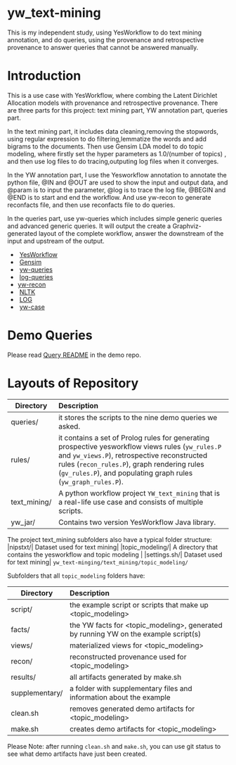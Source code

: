# yw_text-mining
This is my independent study, using YesWorkflow to do text mining annotation, and do queries, using the provenance and retrospective provenance to answer queries that cannot be answered manually. 
# Introduction 
This is a use case with YesWorkflow, where combing the Latent Dirichlet Allocation models with provenance and retrospective provenance. There are three parts for this project: text mining part, YW annotation part, queries part. 

In the text mining part, it includes data cleaning,removing the stopwords, using regular expression to do filtering,lemmatize the words and add bigrams to the documents. Then use Gensim LDA model to do topic modeling, where firstly set the hyper parameters as 1.0/(number of topics) , and then use log files to do tracing,outputing log files when it converges. 

In the YW annotation part, I use the Yesworkflow annotation to annotate the python file, @IN and @OUT are used to show the input and output data, and @param is to input the parameter, @log is to trace the log file, @BEGIN and @END is to start and end the workflow. And use yw-recon to generate reconfacts file, and then use reconfacts file to do queries.

In the queries part, use yw-queries which includes simple generic queries and advanced generic queries. It will output the create a Graphviz-generated layout of the complete workflow, answer the downstream of the input and upstream of the output. 

*  [YesWorkflow](https://github.com/yesworkflow-org/yw-prototypes)
*  [Gensim](https://radimrehurek.com/gensim/models/ldamodel.html)
*  [yw-queries](https://github.com/yesworkflow-org/yw-idcc-17/tree/master/queries)
*  [log-queries](https://github.com/kurator-org/kurator-SPNHC17-YW)
*  [yw-recon](https://github.com/yesworkflow-org/yw-tapp-15-recon) 
*  [NLTK](http://www.nltk.org/book/ch01.html)
*  [LOG](https://docs.python.org/3/library/logging.html)
*  [yw-case](https://github.com/yesworkflow-org/yw-idcc-17)

# Demo Queries

Please read [Query README](https://github.com/idaks/dataone-ahm-2016-poster/blob/master/queries/README.md) in the demo repo.

# Layouts of Repository

| Directory | Description                                                          |
|-----------| :--------------------------------------------------------------------|
|queries/ | it stores the scripts to the nine demo queries we asked.|
|rules/| it contains a set of Prolog rules for generating prospective yesworkflow views rules (`yw_rules.P` and `yw_views.P`), retrospective reconstructed rules (`recon_rules.P`), graph rendering rules (`gv_rules.P`), and populating graph rules (`yw_graph_rules.P`).|
|text_mining/| A python workflow project `YW_text_mining` that is a real-life use case and consists of multiple scripts.|
|yw_jar/| Contains two version YesWorkflow Java library.|

The project text_mining subfolders also have a typical folder structure:
|nipstxt/| Dataset used for text mining|
|topic_modeling/| A directory that contains the yesworkflow and topic modeling |
|settings.sh/| Dataset used for text mining|
`yw_text-minging/text_mining/topic_modeling/` 

Subfolders that all `topic_modeling` folders have:


| Directory | Description                                                          |
|-----------| :--------------------------------------------------------------------|
| script/ | the example script or scripts that make up  \<topic_modeling\> |
| facts/ | the YW facts for \<topic_modeling\>, generated by running YW on the example script(s)|
| views/ | materialized views for \<topic_modeling\>|
| recon/ | reconstructed provenance used for \<topic_modeling\>|
| results/ | all artifacts generated by make.sh|
|supplementary/ | a folder with supplementary files and information about the example|
| clean.sh | removes generated demo artifacts for \<topic_modeling\> |
| make.sh | creates demo artifacts for \<topic_modeling\> |
Please 
Note: after running `clean.sh` and `make.sh`, you can use git status to see what demo artifacts have just been created.

```
